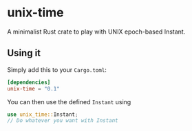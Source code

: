 # unix-time

A minimalist Rust crate to play with UNIX epoch-based Instant.

## Using it

Simply add this to your `Cargo.toml`:
```toml
[dependencies]
unix-time = "0.1"
```

You can then use the defined `Instant` using
```rust
use unix_time::Instant;
// Do whatever you want with Instant
```